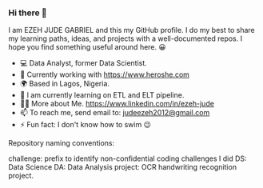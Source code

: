 ### Hi there 👋

I am EZEH JUDE GABRIEL and this my GitHub profile. I do my best to share my learning paths, ideas, and projects with a well-documented repos. I hope you find something useful around here. :grinning:
 
- :computer: Data Analyst, former Data Scientist.
- :briefcase: Currently working with https://www.heroshe.com
- :earth_africa: Based in Lagos, Nigeria.
- :seedling: I am currently learning on ETL and ELT pipeline.
- :man_technologist: More about Me. https://www.linkedin.com/in/ezeh-jude
- 📫 To reach me, send email to: judeezeh2012@gmail.com
- ⚡ Fun fact: I don't know how to swim :wink:

Repository naming conventions:

challenge: prefix to identify non-confidential coding challenges I did
DS: Data Science
DA: Data Analysis
project: OCR handwriting recognition project.
